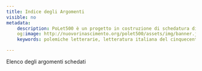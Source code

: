 ```yaml
---
title: Indice degli Argomenti
visible: no
metadata:
	description: PoLet500 è un progetto in costruzione di schedatura di polemiche letterarie del '500. In questa pagina le informazioni sul progetto e sul comitato di ricerca.
	og:image: http://nuovorinascimento.org/polet500/assets/img/banner.jpg
	keywords: polemiche letterarie, letteratura italiana del cinquecento, polet500

---
```

Elenco degli argomenti schedati